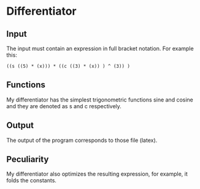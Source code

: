 # Differentiator

## Input
The input must contain an expression in full bracket notation. For example this:
```
((s ((5) * (x))) * ((c ((3) * (x)) ) ^ (3)) )
```

## Functions
My differentiator has the simplest trigonometric functions sine and cosine and they are denoted as s and c respectively.

## Output
The output of the program corresponds to those file (latex).

## Peculiarity
My differentiator also optimizes the resulting expression, for example, it folds the constants.
